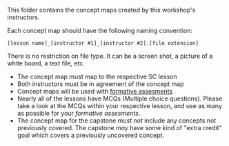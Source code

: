 This folder contains the concept maps created by this workshop's instructors.

Each concept map should have the following naming convention:

    [lesson name]_[instructor #1]_[instructor #2].[file extension]

There is no restriction on file type. It can be a screen shot, a picture of a white
board, a text file, etc. 

* The concept map must map to the respective SC lesson
* Both instructors must be in agreement of the concept map
* Concept maps will be used with [formative assesments](http://swcarpentry.github.io/instructor-training/02-novice/)
* Nearly all of the lessons have MCQs (Multiple choice questions). Please take a look at the MCQs within your respective lesson, and use as many as possible for your _formative assesments_.
* The concept map for the capstone _must not_ include any concepts not previously covered. The capstone _may_ have some kind of "extra credit" goal which covers a previously uncovered concept.

